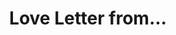 --- 
title: "Love Letter from..."
publishdate: "2019-5-26T16:48:46+02:00"
src: "https://365manga.net/manga/love-letter-from"
image: "https://data.365manga.net/images/thumbnails/19205-love-letter-from.jpg"
description: "Included stories: - Loveletter from... - Diorama - Tsuki wa Yume o Miru ka"
---